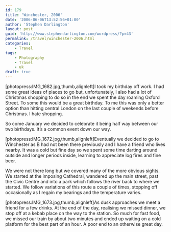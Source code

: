 ```yaml
---
id: 179
title: 'Winchester, 2006'
date: '2006-06-06T13:52:56+01:00'
author: 'Stephen Darlington'
layout: post
guid: 'http://www.stephendarlington.com/wordpress/?p=43'
permalink: /travel/winchester-2006.html
categories:
    - Travel
tags:
    - Photography
    - Travel
    - uk
draft: true
---
```


\[photopress:IMG\_1682.jpg,thumb,alignleft\]I took my birthday off work. I had some great ideas of places to go but, unfortunately, I also had a lot of Christmas shopping to do so in the end we spent the day roaming Oxford Street. To some this would be a great birthday. To me this was only a better option than hitting central London on the last couple of weekends before Christmas. I hate shopping.

So come January we decided to celebrate it being half way between our two birthdays. It’s a common event down our way.

\[photopress:IMG\_1672.jpg,thumb,alignleft\]Eventually we decided to go to Winchester as B had not been there previously and I have a friend who lives nearby. It was a cold but fine day so we spent some time darting around outside and longer periods inside, learning to appreciate log fires and fine beer.

We were not there long but we covered many of the more obvious sights. We started at the imposing Cathedral, wandered up the main street, past the Civic Centre and into a park which follows the river back to where we started. We follow variations of this route a couple of times, stopping off occasionally as I regain my bearings and the temperature varies.

\[photopress:IMG\_1673.jpg,thumb,alignleft\]As dusk approaches we meet a friend for a few drinks. At the end of the day, realising we missed dinner, we stop off at a kebab place on the way to the station. So much for fast food, we missed our train by about two minutes and ended up waiting on a cold platform for the best part of an hour. A poor end to an otherwise great day.
